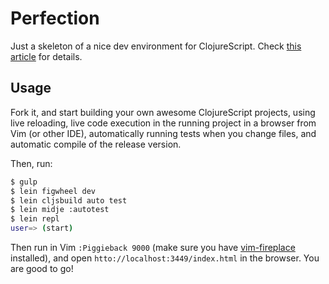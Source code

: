 # Perfection

Just a skeleton of a nice dev environment for ClojureScript. Check [this article](http://astashov.github.io/blog/2014/07/30/perfect-clojurescript-development-environment-with-vim/) for details.

## Usage

Fork it, and start building your own awesome ClojureScript projects, using live reloading, live code execution in the running project in a browser from Vim (or other IDE), automatically running tests when you change files, and automatic compile of the release version.

Then, run:

```bash
$ gulp
$ lein figwheel dev
$ lein cljsbuild auto test
$ lein midje :autotest
$ lein repl
user=> (start)
```

Then run in Vim `:Piggieback 9000` (make sure you have [vim-fireplace](https://github.com/tpope/vim-fireplace) installed), and open `htto://localhost:3449/index.html` in the browser. You are good to go!
